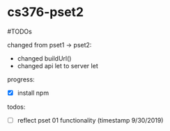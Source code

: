 # cs376-pset2

#TODOs

changed from pset1 -> pset2:
* changed buildUrl()
* changed api let to server let


progress:
- [x] install npm


todos:

- [ ] reflect pset 01 functionality (timestamp 9/30/2019)
